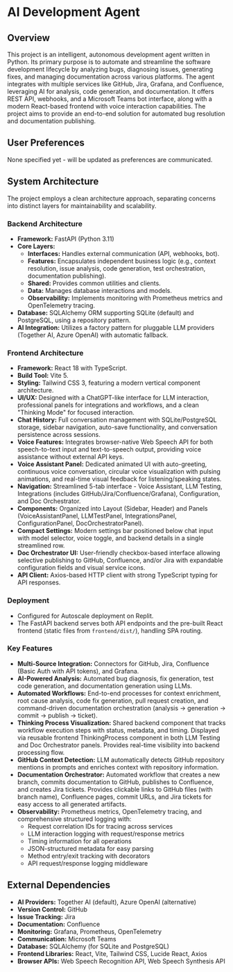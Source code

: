 # AI Development Agent

## Overview
This project is an intelligent, autonomous development agent written in Python. Its primary purpose is to automate and streamline the software development lifecycle by analyzing bugs, diagnosing issues, generating fixes, and managing documentation across various platforms. The agent integrates with multiple services like GitHub, Jira, Grafana, and Confluence, leveraging AI for analysis, code generation, and documentation. It offers REST API, webhooks, and a Microsoft Teams bot interface, along with a modern React-based frontend with voice interaction capabilities. The project aims to provide an end-to-end solution for automated bug resolution and documentation publishing.

## User Preferences
None specified yet - will be updated as preferences are communicated.

## System Architecture
The project employs a clean architecture approach, separating concerns into distinct layers for maintainability and scalability.

### Backend Architecture
-   **Framework:** FastAPI (Python 3.11)
-   **Core Layers:**
    -   **Interfaces:** Handles external communication (API, webhooks, bot).
    -   **Features:** Encapsulates independent business logic (e.g., context resolution, issue analysis, code generation, test orchestration, documentation publishing).
    -   **Shared:** Provides common utilities and clients.
    -   **Data:** Manages database interactions and models.
    -   **Observability:** Implements monitoring with Prometheus metrics and OpenTelemetry tracing.
-   **Database:** SQLAlchemy ORM supporting SQLite (default) and PostgreSQL, using a repository pattern.
-   **AI Integration:** Utilizes a factory pattern for pluggable LLM providers (Together AI, Azure OpenAI) with automatic fallback.

### Frontend Architecture
-   **Framework:** React 18 with TypeScript.
-   **Build Tool:** Vite 5.
-   **Styling:** Tailwind CSS 3, featuring a modern vertical component architecture.
-   **UI/UX:** Designed with a ChatGPT-like interface for LLM interaction, professional panels for integrations and workflows, and a clean "Thinking Mode" for focused interaction.
-   **Chat History:** Full conversation management with SQLite/PostgreSQL storage, sidebar navigation, auto-save functionality, and conversation persistence across sessions.
-   **Voice Features:** Integrates browser-native Web Speech API for both speech-to-text input and text-to-speech output, providing voice assistance without external API keys.
-   **Voice Assistant Panel:** Dedicated animated UI with auto-greeting, continuous voice conversation, circular voice visualization with pulsing animations, and real-time visual feedback for listening/speaking states.
-   **Navigation:** Streamlined 5-tab interface - Voice Assistant, LLM Testing, Integrations (includes GitHub/Jira/Confluence/Grafana), Configuration, and Doc Orchestrator.
-   **Components:** Organized into Layout (Sidebar, Header) and Panels (VoiceAssistantPanel, LLMTestPanel, IntegrationsPanel, ConfigurationPanel, DocOrchestratorPanel).
-   **Compact Settings:** Modern settings bar positioned below chat input with model selector, voice toggle, and backend details in a single streamlined row.
-   **Doc Orchestrator UI:** User-friendly checkbox-based interface allowing selective publishing to GitHub, Confluence, and/or Jira with expandable configuration fields and visual service icons.
-   **API Client:** Axios-based HTTP client with strong TypeScript typing for API responses.

### Deployment
-   Configured for Autoscale deployment on Replit.
-   The FastAPI backend serves both API endpoints and the pre-built React frontend (static files from `frontend/dist/`), handling SPA routing.

### Key Features
-   **Multi-Source Integration:** Connectors for GitHub, Jira, Confluence (Basic Auth with API tokens), and Grafana.
-   **AI-Powered Analysis:** Automated bug diagnosis, fix generation, test code generation, and documentation generation using LLMs.
-   **Automated Workflows:** End-to-end processes for context enrichment, root cause analysis, code fix generation, pull request creation, and command-driven documentation orchestration (analysis → generation → commit → publish → ticket).
-   **Thinking Process Visualization:** Shared backend component that tracks workflow execution steps with status, metadata, and timing. Displayed via reusable frontend ThinkingProcess component in both LLM Testing and Doc Orchestrator panels. Provides real-time visibility into backend processing flow.
-   **GitHub Context Detection:** LLM automatically detects GitHub repository mentions in prompts and enriches context with repository information.
-   **Documentation Orchestrator:** Automated workflow that creates a new branch, commits documentation to GitHub, publishes to Confluence, and creates Jira tickets. Provides clickable links to GitHub files (with branch name), Confluence pages, commit URLs, and Jira tickets for easy access to all generated artifacts.
-   **Observability:** Prometheus metrics, OpenTelemetry tracing, and comprehensive structured logging with:
    -   Request correlation IDs for tracing across services
    -   LLM interaction logging with request/response metrics
    -   Timing information for all operations
    -   JSON-structured metadata for easy parsing
    -   Method entry/exit tracking with decorators
    -   API request/response logging middleware

## External Dependencies
-   **AI Providers:** Together AI (default), Azure OpenAI (alternative)
-   **Version Control:** GitHub
-   **Issue Tracking:** Jira
-   **Documentation:** Confluence
-   **Monitoring:** Grafana, Prometheus, OpenTelemetry
-   **Communication:** Microsoft Teams
-   **Database:** SQLAlchemy (for SQLite and PostgreSQL)
-   **Frontend Libraries:** React, Vite, Tailwind CSS, Lucide React, Axios
-   **Browser APIs:** Web Speech Recognition API, Web Speech Synthesis API